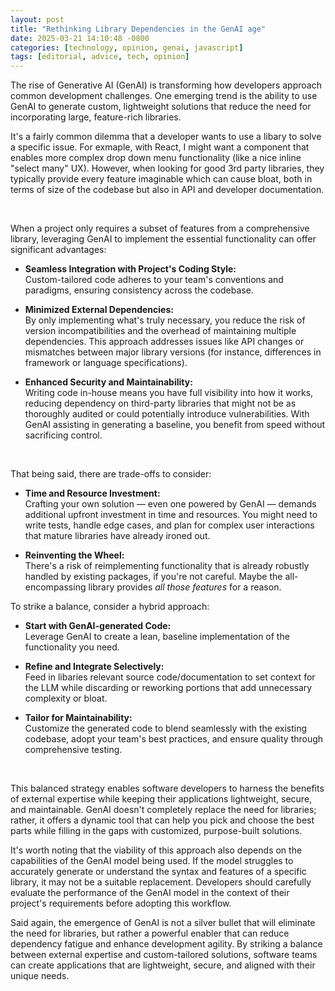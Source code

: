 ```yaml
---
layout: post
title: "Rethinking Library Dependencies in the GenAI age"
date: 2025-03-21 14:10:48 -0800
categories: [technology, opinion, genai, javascript]
tags: [editorial, advice, tech, opinion]
---
```


The rise of Generative AI (GenAI) is transforming how developers approach common development challenges. One emerging trend is the ability to use GenAI to generate custom, lightweight solutions that reduce the need for incorporating large, feature-rich libraries.

It's a fairly common dilemma that a developer wants to use a libary to solve a specific issue. For exmaple, with React, I might want a component that enables more complex drop down menu functionality (like a nice inline "select many" UX). However, when looking for good 3rd party libraries, they typically provide every feature imaginable which can cause bloat, both in terms of size of the codebase but also in API and developer documentation.

&nbsp;

When a project only requires a subset of features from a comprehensive library, leveraging GenAI to implement the essential functionality can offer significant advantages:

- **Seamless Integration with Project's Coding Style:**  
  Custom-tailored code adheres to your team's conventions and paradigms, ensuring consistency across the codebase.

- **Minimized External Dependencies:**  
  By only implementing what's truly necessary, you reduce the risk of version incompatibilities and the overhead of maintaining multiple dependencies. This approach addresses issues like API changes or mismatches between major library versions (for instance, differences in framework or language specifications).

- **Enhanced Security and Maintainability:**  
  Writing code in-house means you have full visibility into how it works, reducing dependency on third-party libraries that might not be as thoroughly audited or could potentially introduce vulnerabilities. With GenAI assisting in generating a baseline, you benefit from speed without sacrificing control.

&nbsp;

That being said, there are trade-offs to consider:

- **Time and Resource Investment:**  
  Crafting your own solution — even one powered by GenAI — demands additional upfront investment in time and resources. You might need to write tests, handle edge cases, and plan for complex user interactions that mature libraries have already ironed out.

- **Reinventing the Wheel:**  
  There's a risk of reimplementing functionality that is already robustly handled by existing packages, if you're not careful. Maybe the all-encompassing library provides _all those features_ for a reason.

To strike a balance, consider a hybrid approach:

- **Start with GenAI-generated Code:**  
  Leverage GenAI to create a lean, baseline implementation of the functionality you need.

- **Refine and Integrate Selectively:**  
  Feed in libaries relevant source code/documentation to set context for the LLM while discarding or reworking portions that add unnecessary complexity or bloat.

- **Tailor for Maintainability:**  
  Customize the generated code to blend seamlessly with the existing codebase, adopt your team's best practices, and ensure quality through comprehensive testing.

&nbsp;

This balanced strategy enables software developers to harness the benefits of external expertise while keeping their applications lightweight, secure, and maintainable. GenAI doesn't completely replace the need for libraries; rather, it offers a dynamic tool that can help you pick and choose the best parts while filling in the gaps with customized, purpose-built solutions.

It's worth noting that the viability of this approach also depends on the capabilities of the GenAI model being used. If the model struggles to accurately generate or understand the syntax and features of a specific library, it may not be a suitable replacement. Developers should carefully evaluate the performance of the GenAI model in the context of their project's requirements before adopting this workflow.

Said again, the emergence of GenAI is not a silver bullet that will eliminate the need for libraries, but rather a powerful enabler that can reduce dependency fatigue and enhance development agility. By striking a balance between external expertise and custom-tailored solutions, software teams can create applications that are lightweight, secure, and aligned with their unique needs.
